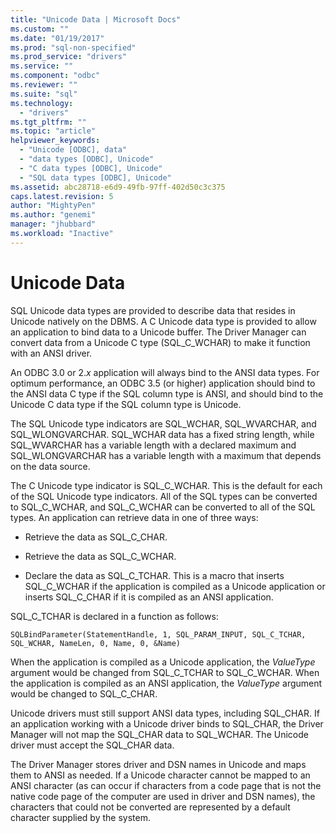 ```yaml
---
title: "Unicode Data | Microsoft Docs"
ms.custom: ""
ms.date: "01/19/2017"
ms.prod: "sql-non-specified"
ms.prod_service: "drivers"
ms.service: ""
ms.component: "odbc"
ms.reviewer: ""
ms.suite: "sql"
ms.technology: 
  - "drivers"
ms.tgt_pltfrm: ""
ms.topic: "article"
helpviewer_keywords: 
  - "Unicode [ODBC], data"
  - "data types [ODBC], Unicode"
  - "C data types [ODBC], Unicode"
  - "SQL data types [ODBC], Unicode"
ms.assetid: abc28718-e6d9-49fb-97ff-402d50c3c375
caps.latest.revision: 5
author: "MightyPen"
ms.author: "genemi"
manager: "jhubbard"
ms.workload: "Inactive"
---
```

# Unicode Data
SQL Unicode data types are provided to describe data that resides in Unicode natively on the DBMS. A C Unicode data type is provided to allow an application to bind data to a Unicode buffer. The Driver Manager can convert data from a Unicode C type (SQL_C_WCHAR) to make it function with an ANSI driver.  
  
 An ODBC 3.0 or 2.*x* application will always bind to the ANSI data types. For optimum performance, an ODBC 3.5 (or higher) application should bind to the ANSI data C type if the SQL column type is ANSI, and should bind to the Unicode C data type if the SQL column type is Unicode.  
  
 The SQL Unicode type indicators are SQL_WCHAR, SQL_WVARCHAR, and SQL_WLONGVARCHAR. SQL_WCHAR data has a fixed string length, while SQL_WVARCHAR has a variable length with a declared maximum and SQL_WLONGVARCHAR has a variable length with a maximum that depends on the data source.  
  
 The C Unicode type indicator is SQL_C_WCHAR. This is the default for each of the SQL Unicode type indicators. All of the SQL types can be converted to SQL_C_WCHAR, and SQL_C_WCHAR can be converted to all of the SQL types. An application can retrieve data in one of three ways:  
  
-   Retrieve the data as SQL_C_CHAR.  
  
-   Retrieve the data as SQL_C_WCHAR.  
  
-   Declare the data as SQL_C_TCHAR. This is a macro that inserts SQL_C_WCHAR if the application is compiled as a Unicode application or inserts SQL_C_CHAR if it is compiled as an ANSI application.  
  
 SQL_C_TCHAR is declared in a function as follows:  
  
```  
SQLBindParameter(StatementHandle, 1, SQL_PARAM_INPUT, SQL_C_TCHAR, SQL_WCHAR, NameLen, 0, Name, 0, &Name)  
```  
  
 When the application is compiled as a Unicode application, the *ValueType* argument would be changed from SQL_C_TCHAR to SQL_C_WCHAR. When the application is compiled as an ANSI application, the *ValueType* argument would be changed to SQL_C_CHAR.  
  
 Unicode drivers must still support ANSI data types, including SQL_CHAR. If an application working with a Unicode driver binds to SQL_CHAR, the Driver Manager will not map the SQL_CHAR data to SQL_WCHAR. The Unicode driver must accept the SQL_CHAR data.  
  
 The Driver Manager stores driver and DSN names in Unicode and maps them to ANSI as needed. If a Unicode character cannot be mapped to an ANSI character (as can occur if characters from a code page that is not the native code page of the computer are used in driver and DSN names), the characters that could not be converted are represented by a default character supplied by the system.
